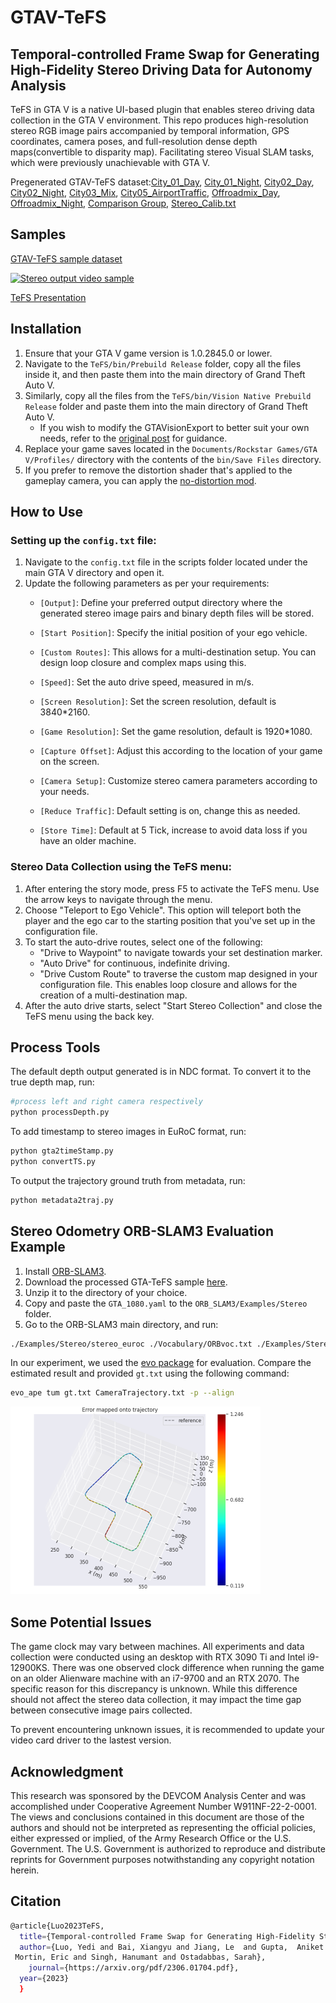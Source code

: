 # GTAV-TeFS
## Temporal-controlled Frame Swap for Generating High-Fidelity Stereo Driving Data for Autonomy Analysis

TeFS in GTA V is a native UI-based plugin that enables stereo driving data collection in the GTA V environment. This repo produces high-resolution stereo RGB image pairs accompanied by temporal information, GPS coordinates, camera poses, and full-resolution dense depth maps(convertible to disparity map). Facilitating stereo Visual SLAM tasks, which were previously unachievable with GTA V.

Pregenerated GTAV-TeFS dataset:[City_01_Day](https://coe.northeastern.edu/Research/AClab/GTAV-TeFS/City01_Day.zip), [City_01_Night](https://coe.northeastern.edu/Research/AClab/GTAV-TeFS/City_01_Night.zip), [City02_Day](https://coe.northeastern.edu/Research/AClab/GTAV-TeFS/City02_Day.zip), [City02_Night](https://coe.northeastern.edu/Research/AClab/GTAV-TeFS/City02_Night.zip), [City03_Mix](https://coe.northeastern.edu/Research/AClab/GTAV-TeFS/City03_Mix.zip), [City05_AirportTraffic](https://coe.northeastern.edu/Research/AClab/GTAV-TeFS/City05_AirportTraffic.zip), [Offroadmix_Day](https://coe.northeastern.edu/Research/AClab/GTAV-TeFS/Offroadmix_Day.zip), [Offroadmix_Night](https://coe.northeastern.edu/Research/AClab/GTAV-TeFS/Offroadmix_Night.zip), [Comparison Group](https://coe.northeastern.edu/Research/AClab/GTAV-TeFS/Comparison.zip), [Stereo_Calib.txt](Stereo_Calib.txt)


## Samples
[GTAV-TeFS sample dataset](https://coe.northeastern.edu/Research/AClab/GTAV-TeFS_z/GTAV_TeFS_Data_Sample.zip)

[![Stereo output video sample](https://img.youtube.com/vi/wBe1WyqN0EM/maxresdefault.jpg)](https://youtu.be/wBe1WyqN0EM)



[TeFS Presentation](https://www.youtube.com/watch?v=mIfOBIx3HwA&ab_channel=SarahOstadabbas)


## Installation

1. Ensure that your GTA V game version is 1.0.2845.0 or lower.
2. Navigate to the `TeFS/bin/Prebuild Release` folder, copy all the files inside it, and then paste them into the main directory of Grand Theft Auto V.
3. Similarly, copy all the files from the `TeFS/bin/Vision Native Prebuild Release` folder and paste them into the main directory of Grand Theft Auto V.
   - If you wish to modify the GTAVisionExport to better suit your own needs, refer to the [original post](https://github.com/umautobots/GTAVisionExport/tree/master/native) for guidance.
4. Replace your game saves located in the `Documents/Rockstar Games/GTA V/Profiles/` directory with the contents of the `bin/Save Files` directory.
5. If you prefer to remove the distortion shader that's applied to the gameplay camera, you can apply the [no-distortion mod](https://www.gta5-mods.com/misc/no-chromatic-aberration-lens-distortion-1-41).

## How to Use

### Setting up the `config.txt` file:

1. Navigate to the `config.txt` file in the scripts folder located under the main GTA V directory and open it.
2. Update the following parameters as per your requirements:
   - `[Output]`: Define your preferred output directory where the generated stereo image pairs and binary depth files will be stored.

   - `[Start Position]`: Specify the initial position of your ego vehicle.

   - `[Custom Routes]`: This allows for a multi-destination setup. You can design loop closure and complex maps using this.

   - `[Speed]`: Set the auto drive speed, measured in m/s.

   - `[Screen Resolution]`: Set the screen resolution, default is 3840*2160.

   - `[Game Resolution]`: Set the game resolution, default is 1920*1080.

   - `[Capture Offset]`: Adjust this according to the location of your game on the screen.

   - `[Camera Setup]`: Customize stereo camera parameters according to your needs.

   - `[Reduce Traffic]`: Default setting is on, change this as needed.

   - `[Store Time]`: Default at 5 Tick, increase to avoid data loss if you have an older machine.

### Stereo Data Collection using the TeFS menu:

1. After entering the story mode, press F5 to activate the TeFS menu. Use the arrow keys to navigate through the menu.
2. Choose "Teleport to Ego Vehicle". This option will teleport both the player and the ego car to the starting position that you've set up in the configuration file.
3. To start the auto-drive routes, select one of the following:
   - "Drive to Waypoint" to navigate towards your set destination marker.
   - "Auto Drive" for continuous, indefinite driving.
   - "Drive Custom Route" to traverse the custom map designed in your configuration file. This enables loop closure and allows for the creation of a multi-destination map.
4. After the auto drive starts, select "Start Stereo Collection" and close the TeFS menu using the back key.

## Process Tools

The default depth output generated is in NDC format. To convert it to the true depth map, run:

```bash
#process left and right camera respectively
python processDepth.py
```
To add timestamp to stereo images in EuRoC format, run:

```bash
python gta2timeStamp.py
python convertTS.py
```

To output the trajectory ground truth from metadata, run:

```bash
python metadata2traj.py
```


## Stereo Odometry ORB-SLAM3 Evaluation Example

1. Install [ORB-SLAM3](https://github.com/UZ-SLAMLab/ORB_SLAM3).
2. Download the processed GTA-TeFS sample [here](https://gtav-tefs.s3.amazonaws.com/orb_example.zip).
3. Unzip it to the directory of your choice.
4. Copy and paste the `GTA_1080.yaml` to the `ORB_SLAM3/Examples/Stereo` folder.
5. Go to the ORB-SLAM3 main directory, and run:

```bash
./Examples/Stereo/stereo_euroc ./Vocabulary/ORBvoc.txt ./Examples/Stereo/GTA_1080.yaml /PATH/TO/City01_Day_stamped/ /PATH/TO/City01_Day_stamped/time_cvt_orb.txt
```

In our experiment, we used the [evo package](https://github.com/MichaelGrupp/evo) for evaluation. Compare the estimated result and provided `gt.txt` using the following command:

```bash
evo_ape tum gt.txt CameraTrajectory.txt -p --align
```
![Evo Compare Result](evoResult.png)

## Some Potential Issues
The game clock may vary between machines. All experiments and data collection were conducted using an desktop with RTX 3090 Ti and Intel i9-12900KS. There was one observed clock difference when running the game on an older Alienware machine with an i7-9700 and an RTX 2070. The specific reason for this discrepancy is unknown. While this difference should not affect the stereo data collection, it may impact the time gap between consecutive image pairs collected.

To prevent encountering unknown issues, it is recommended to update your video card driver to the lastest version.


## Acknowledgment 

This research was sponsored by the DEVCOM Analysis Center and was accomplished under Cooperative Agreement Number W911NF-22-2-0001. The views and conclusions contained in this document are those of the authors and should not be interpreted as representing the official policies, either expressed or implied, of the Army Research Office or the U.S. Government. The U.S. Government is authorized to reproduce and distribute reprints for Government purposes notwithstanding any copyright notation herein.

## Citation
```bash
@article{Luo2023TeFS,
  title={Temporal-controlled Frame Swap for Generating High-Fidelity Stereo Driving Data for Autonomy Analysis},
  author={Luo, Yedi and Bai, Xiangyu and Jiang, Le  and Gupta,  Aniket  and
 Mortin, Eric and Singh, Hanumant and Ostadabbas, Sarah},
    journal={https://arxiv.org/pdf/2306.01704.pdf},
  year={2023}
  }
  
```